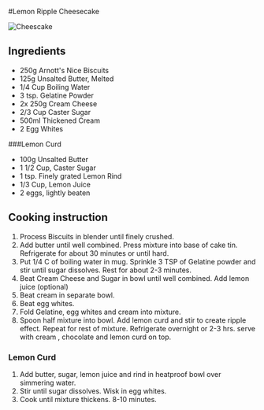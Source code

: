 #Lemon Ripple Cheesecake

![Cheescake](images/cheesecake.jpg)

## Ingredients
- 250g Arnott's Nice Biscuits 
- 125g Unsalted Butter, Melted
- 1/4 Cup Boiling Water
- 3 tsp. Gelatine Powder
- 2x 250g  Cream Cheese
- 2/3 Cup Caster Sugar
- 500ml Thickened Cream
- 2 Egg Whites

###Lemon Curd
- 100g Unsalted Butter 
- 1 1/2 Cup, Caster Sugar
- 1 tsp. Finely grated Lemon Rind
- 1/3 Cup, Lemon Juice
- 2 eggs, lightly beaten

## Cooking instruction
1. Process Biscuits in blender until finely crushed. 
1. Add butter until well combined. Press mixture into base of cake tin. Refrigerate for about  30 minutes or until hard. 
1. Put 1/4 C of  boiling water in mug. Sprinkle 3 TSP of Gelatine powder and stir until sugar dissolves. Rest for about 2-3 minutes.
1. Beat Cream Cheese and Sugar in bowl until well combined.  Add lemon juice (optional)
1. Beat cream in separate bowl.
1. Beat egg whites. 
1. Fold Gelatine, egg whites and cream into mixture. 
1. Spoon half mixture into bowl. Add  lemon curd and stir to create ripple effect. Repeat for rest of mixture. Refrigerate overnight or 2-3 hrs. serve with cream , chocolate and lemon curd on top.   
### Lemon Curd
1. Add butter, sugar, lemon juice and rind in heatproof bowl over simmering water.  
1. Stir until sugar dissolves. Wisk in egg whites. 
1. Cook until mixture thickens. 8-10 minutes. 
